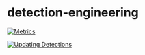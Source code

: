 # detection-engineering

[![Metrics](https://github.com/culmanis5/detection-engineering/actions/workflows/metrics.yml/badge.svg)](https://github.com/culmanis5/detection-engineering/actions/workflows/metrics.yml)

[![Updating Detections](https://github.com/culmanis5/detection-engineering/actions/workflows/elastic_sync.yml/badge.svg)](https://github.com/culmanis5/detection-engineering/actions/workflows/elastic_sync.yml)
